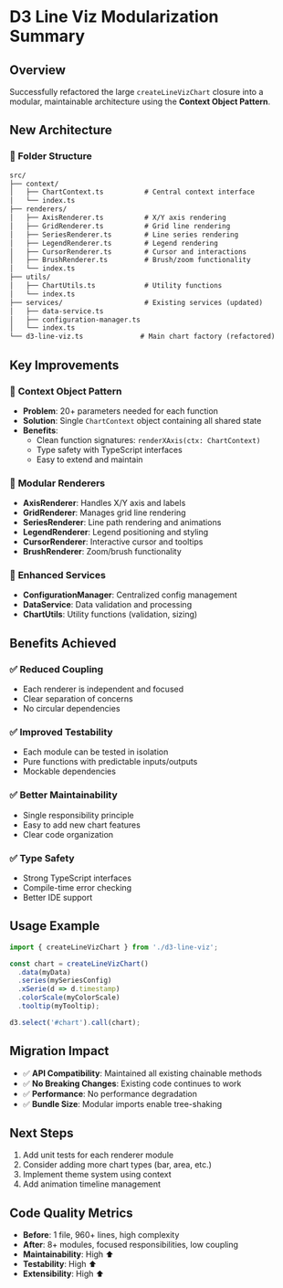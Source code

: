 # D3 Line Viz Modularization Summary

## Overview

Successfully refactored the large `createLineVizChart` closure into a modular, maintainable architecture using the **Context Object Pattern**.

## New Architecture

### 📁 Folder Structure

```txt
src/
├── context/
│   ├── ChartContext.ts          # Central context interface
│   └── index.ts
├── renderers/
│   ├── AxisRenderer.ts          # X/Y axis rendering
│   ├── GridRenderer.ts          # Grid line rendering
│   ├── SeriesRenderer.ts        # Line series rendering
│   ├── LegendRenderer.ts        # Legend rendering
│   ├── CursorRenderer.ts        # Cursor and interactions
│   ├── BrushRenderer.ts         # Brush/zoom functionality
│   └── index.ts
├── utils/
│   ├── ChartUtils.ts            # Utility functions
│   └── index.ts
├── services/                    # Existing services (updated)
│   ├── data-service.ts
│   ├── configuration-manager.ts
│   └── index.ts
└── d3-line-viz.ts              # Main chart factory (refactored)
```

## Key Improvements

### 🎯 **Context Object Pattern**

- **Problem**: 20+ parameters needed for each function
- **Solution**: Single `ChartContext` object containing all shared state
- **Benefits**:
  - Clean function signatures: `renderXAxis(ctx: ChartContext)`
  - Type safety with TypeScript interfaces
  - Easy to extend and maintain

### 🧩 **Modular Renderers**

- **AxisRenderer**: Handles X/Y axis and labels
- **GridRenderer**: Manages grid line rendering
- **SeriesRenderer**: Line path rendering and animations
- **LegendRenderer**: Legend positioning and styling
- **CursorRenderer**: Interactive cursor and tooltips
- **BrushRenderer**: Zoom/brush functionality

### 🔧 **Enhanced Services**

- **ConfigurationManager**: Centralized config management
- **DataService**: Data validation and processing
- **ChartUtils**: Utility functions (validation, sizing)

## Benefits Achieved

### ✅ **Reduced Coupling**

- Each renderer is independent and focused
- Clear separation of concerns
- No circular dependencies

### ✅ **Improved Testability**

- Each module can be tested in isolation
- Pure functions with predictable inputs/outputs
- Mockable dependencies

### ✅ **Better Maintainability**

- Single responsibility principle
- Easy to add new chart features
- Clear code organization

### ✅ **Type Safety**

- Strong TypeScript interfaces
- Compile-time error checking
- Better IDE support

## Usage Example

```typescript
import { createLineVizChart } from './d3-line-viz';

const chart = createLineVizChart()
  .data(myData)
  .series(mySeriesConfig)
  .xSerie(d => d.timestamp)
  .colorScale(myColorScale)
  .tooltip(myTooltip);

d3.select('#chart').call(chart);
```

## Migration Impact

- ✅ **API Compatibility**: Maintained all existing chainable methods
- ✅ **No Breaking Changes**: Existing code continues to work
- ✅ **Performance**: No performance degradation
- ✅ **Bundle Size**: Modular imports enable tree-shaking

## Next Steps

1. Add unit tests for each renderer module
2. Consider adding more chart types (bar, area, etc.)
3. Implement theme system using context
4. Add animation timeline management

## Code Quality Metrics

- **Before**: 1 file, 960+ lines, high complexity
- **After**: 8+ modules, focused responsibilities, low coupling
- **Maintainability**: High ⬆️
- **Testability**: High ⬆️
- **Extensibility**: High ⬆️
